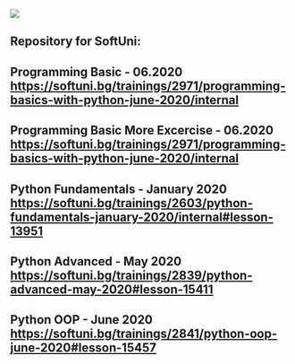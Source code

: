 ![](https://image.slidesharecdn.com/welcome-to-softuni-200114105705/95/welcome-to-softuni-software-university-1-638.jpg?cb=1578999711)

Repository for SoftUni: 
----
Programming Basic - 06.2020
https://softuni.bg/trainings/2971/programming-basics-with-python-june-2020/internal
-----
Programming Basic More Excercise - 06.2020
https://softuni.bg/trainings/2971/programming-basics-with-python-june-2020/internal
-----
Python Fundamentals - January 2020
https://softuni.bg/trainings/2603/python-fundamentals-january-2020/internal#lesson-13951
-----
Python Advanced - May 2020
https://softuni.bg/trainings/2839/python-advanced-may-2020#lesson-15411
-----
Python OOP - June 2020
https://softuni.bg/trainings/2841/python-oop-june-2020#lesson-15457
----
